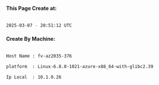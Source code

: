 
   
#### This Page Create at:

```bash

2025-03-07 - 20:51:12 UTC

```

#### Create By Machine:

```bash

Host Name : fv-az2035-376

platform  : Linux-6.8.0-1021-azure-x86_64-with-glibc2.39

Ip Local  : 10.1.0.26

```

